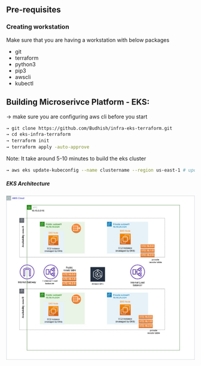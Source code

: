 ## Pre-requisites 

### Creating workstation 
Make sure that you are having a workstation with below packages
- git
- terraform
- python3
- pip3
- awscli
- kubectl


## Building Microserivce Platform - EKS:
→ make sure you are configuring aws cli before you start

```sh 
→ git clone https://github.com/Budhish/infra-eks-terraform.git
→ cd eks-infra-terraform
→ terraform init
→ terraform apply -auto-approve
```
Note: It take around 5-10 minutes to build the eks cluster
```sh
→ aws eks update-kubeconfig --name clustername --region us-east-1 # update the kubeconfig 
```
##### EKS Architecture
![EKS Architecture](EKS.jpg)
